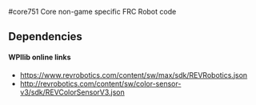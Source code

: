 #core751
Core non-game specific FRC Robot code

## Dependencies
#### WPIlib online links
- https://www.revrobotics.com/content/sw/max/sdk/REVRobotics.json
- http://revrobotics.com/content/sw/color-sensor-v3/sdk/REVColorSensorV3.json
